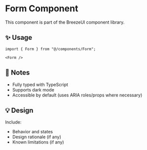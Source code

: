 # Form Component

This component is part of the BreezeUI component library.

## ✨ Usage

```tsx
import { Form } from "@/components/Form";

<Form />
```

## 📌 Notes

- Fully typed with TypeScript
- Supports dark mode
- Accessible by default (uses ARIA roles/props where necessary)

## 💡 Design

Include:
- Behavior and states
- Design rationale (if any)
- Known limitations (if any)
